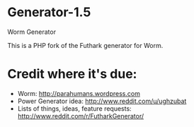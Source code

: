 # Generator-1.5 
Worm Generator

This is a PHP fork of the Futhark generator for Worm.

# Credit where it's due:
* Worm: http://parahumans.wordpress.com
* Power Generator idea: http://www.reddit.com/u/ughzubat
* Lists of things, ideas, feature requests: http://www.reddit.com/r/FutharkGenerator/
